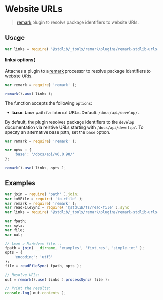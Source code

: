 <!--

@license Apache-2.0

Copyright (c) 2018 The Stdlib Authors.

Licensed under the Apache License, Version 2.0 (the "License");
you may not use this file except in compliance with the License.
You may obtain a copy of the License at

   http://www.apache.org/licenses/LICENSE-2.0

Unless required by applicable law or agreed to in writing, software
distributed under the License is distributed on an "AS IS" BASIS,
WITHOUT WARRANTIES OR CONDITIONS OF ANY KIND, either express or implied.
See the License for the specific language governing permissions and
limitations under the License.

-->

# Website URLs

> [remark][remark] plugin to resolve package identifiers to website URIs.

<section class="usage">

## Usage

```javascript
var links = require( '@stdlib/_tools/remark/plugins/remark-stdlib-urls-www' );
```

#### links( options )

Attaches a plugin to a [remark][remark] processor to resolve package identifiers to website URIs.

```javascript
var remark = require( 'remark' );

remark().use( links );
```

The function accepts the following `options`:

-   **base**: base path for internal URLs. Default: `/docs/api/develop/`.

By default, the plugin resolves package identifiers to the `develop` documentation via relative URLs starting with `/docs/api/develop/`. To specify an alternative base path, set the `base` option.

```javascript
var remark = require( 'remark' );

var opts = {
    'base': '/docs/api/v0.0.90/'
};

remark().use( links, opts );
```

</section>

<!-- /.usage -->

<section class="notes">

</section>

<!-- /.notes -->

<section class="examples">

## Examples

<!-- eslint no-undef: "error" -->

```javascript
var join = require( 'path' ).join;
var toVFile = require( 'to-vfile' );
var remark = require( 'remark' );
var readFileSync = require( '@stdlib/fs/read-file' ).sync;
var links = require( '@stdlib/_tools/remark/plugins/remark-stdlib-urls-www' );

var fpath;
var opts;
var file;
var out;

// Load a Markdown file...
fpath = join( __dirname, 'examples', 'fixtures', 'simple.txt' );
opts = {
    'encoding': 'utf8'
};
file = readFileSync( fpath, opts );

// Resolve URIs:
out = remark().use( links ).processSync( file );

// Print the results:
console.log( out.contents );
```

</section>

<!-- /.examples -->

<section class="links">

[remark]: https://github.com/wooorm/remark

</section>

<!-- /.links -->
